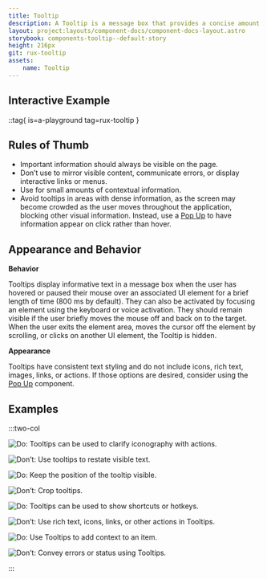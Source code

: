 ```yaml
---
title: Tooltip
description: A Tooltip is a message box that provides a concise amount of relevant contextual information about an associated UI element. Tooltips are activated by hovering over or focusing on an element.
layout: project:layouts/component-docs/component-docs-layout.astro
storybook: components-tooltip--default-story
height: 216px
git: rux-tooltip
assets:
    name: Tooltip
---
```

## Interactive Example

::tag{ is=a-playground tag=rux-tooltip }

<!-- A Tooltip is a message box that provides a concise amount of relevant contextual information about an associated UI element. Tooltips are activated by hovering over or focusing on an element. -->

## Rules of Thumb

- Important information should always be visible on the page.
- Don’t use to mirror visible content, communicate errors, or display interactive links or menus.
- Use for small amounts of contextual information.
- Avoid tooltips in areas with dense information, as the screen may become crowded as the user moves throughout the application, blocking other visual information. Instead, use a [Pop Up](/components/pop-up/) to have information appear on click rather than hover.

## Appearance and Behavior

**Behavior**

Tooltips display informative text in a message box when the user has hovered or paused their mouse over an associated UI element for a brief length of time (800 ms by default). They can also be activated by focusing an element using the keyboard or voice activation. They should remain visible if the user briefly moves the mouse off and back on to the target. When the user exits the element area, moves the cursor off the element by scrolling, or clicks on another UI element, the Tooltip is hidden.

**Appearance**

Tooltips have consistent text styling and do not include icons, rich text, images, links, or actions. If those options are desired, consider using the [Pop Up](/components/pop-up/) component.

## Examples

:::two-col

![Do: Tooltips can be used to clarify iconography with actions.](/img/components/tooltip-do-1.png 'Do: Tooltips can be used to clarify iconography with actions.')

![Don’t: Use tooltips to restate visible text.](/img/components/tooltip-dont-1.png 'Don’t: Use tooltips to restate visible text.')

![Do: Keep the position of the tooltip visible.](/img/components/tooltip-do-2.png 'Do: Keep the position of the tooltip visible.')

![Don’t: Crop tooltips.](/img/components/tooltip-dont-2.png 'Don’t: Crop tooltips.')

![Do: Tooltips can be used to show shortcuts or hotkeys.](/img/components/tooltip-do-3.png 'Do: Tooltips can be used to show shortcuts or hotkeys.')

![Don’t: Use rich text, icons, links, or other actions in Tooltips.](/img/components/tooltip-dont-3.png 'Don’t: Use rich text, icons, links, or other actions in Tooltips.')

![Do: Use Tooltips to add context to an item.](/img/components/tooltip-do-4.png 'Do: Use Tooltips to add context to an item.')

![Don’t: Convey errors or status using Tooltips.](/img/components/tooltip-dont-4.png 'Don’t: Convey errors or status using Tooltips.')

:::
